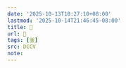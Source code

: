 ```yaml
---
date: '2025-10-13T10:27:10+08:00'
lastmod: '2025-10-14T21:46:45-08:00'
title: 􂇞
url: 􂇞
tags: [釜]
src: DCCV
note:
---
```


